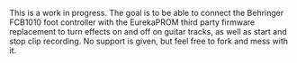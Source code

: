 This is a work in progress.  The goal is to be able to connect the 
Behringer FCB1010 foot controller with the EurekaPROM third party 
firmware replacement to turn effects on and off on guitar tracks, as well
as start and stop clip recording. No support is given, but feel free to fork
and mess with it.